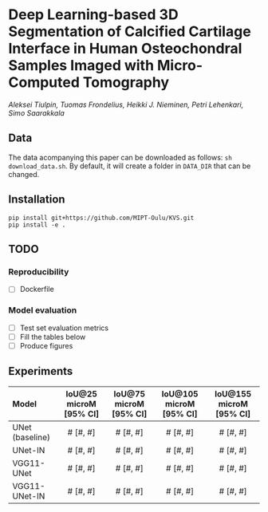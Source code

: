 # Deep Learning-based 3D Segmentation of Calcified Cartilage Interface in Human Osteochondral Samples Imaged with Micro-Computed Tomography

*Aleksei Tiulpin, Tuomas Frondelius, Heikki J. Nieminen, Petri Lehenkari, Simo Saarakkala*

## Data

The data acompanying this paper can be downloaded as follows: `sh download_data.sh`. 
By default, it will create a folder in `DATA_DIR` that can be changed.

## Installation
```
pip install git+https://github.com/MIPT-Oulu/KVS.git
pip install -e .

```

## TODO

### Reproducibility
- [ ] Dockerfile

### Model evaluation
- [ ] Test set evaluation metrics
- [ ] Fill the tables below
- [ ] Produce figures

## Experiments

| Model     | IoU@25 microM [95% CI]     | IoU@75 microM [95% CI]      | IoU@105 microM [95% CI]  | IoU@155 microM [95% CI] |
|:---------|:--------------------------:|:---------------------------:|:------------------------:|:-----------------------:|
|  UNet (baseline)     |    # [#, #]                |     # [#, #]                | # [#, #]                 | # [#, #]                |
|  UNet-IN  |    # [#, #]                |     # [#, #]                | # [#, #]                 | # [#, #]                |
|  VGG11-UNet  |    # [#, #]                |     # [#, #]                | # [#, #]                 | # [#, #]                |
|  VGG11-UNet-IN  |    # [#, #]                |     # [#, #]                | # [#, #]                 | # [#, #]                |